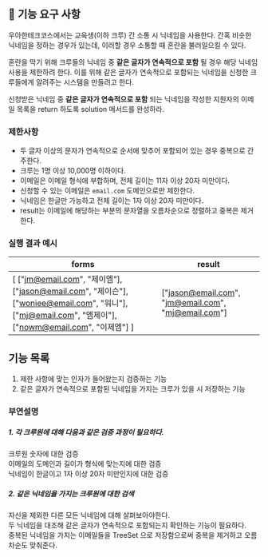 ## 🚀 기능 요구 사항

우아한테크코스에서는 교육생(이하 크루) 간 소통 시 닉네임을 사용한다. 간혹 비슷한 닉네임을 정하는 경우가 있는데, 이러할 경우 소통할 때 혼란을 불러일으킬 수 있다.

혼란을 막기 위해 크루들의 닉네임 중 **같은 글자가 연속적으로 포함** 될 경우 해당 닉네임 사용을 제한하려 한다. 이를 위해 같은 글자가 연속적으로 포함되는 닉네임을 신청한 크루들에게 알려주는 시스템을 만들려고 한다.


신청받은 닉네임 중 **같은 글자가 연속적으로 포함** 되는 닉네임을 작성한 지원자의 이메일 목록을 return 하도록 solution 메서드를 완성하라.

### 제한사항

- 두 글자 이상의 문자가 연속적으로 순서에 맞추어 포함되어 있는 경우 중복으로 간주한다.
- 크루는 1명 이상 10,000명 이하이다.
- 이메일은 이메일 형식에 부합하며, 전체 길이는 11자 이상 20자 미만이다.
- 신청할 수 있는 이메일은 `email.com` 도메인으로만 제한한다.
- 닉네임은 한글만 가능하고 전체 길이는 1자 이상 20자 미만이다.
- result는 이메일에 해당하는 부분의 문자열을 오름차순으로 정렬하고 중복은 제거한다.

### 실행 결과 예시

| forms | result |
| --- | --- |
| [ ["jm@email.com", "제이엠"], ["jason@email.com", "제이슨"], ["woniee@email.com", "워니"], ["mj@email.com", "엠제이"], ["nowm@email.com", "이제엠"] ] | ["jason@email.com", "jm@email.com", "mj@email.com"] |

## 기능 목록
1. 제한 사항에 맞는 인자가 들어왔는지 검증하는 기능 
2. 같은 글자가 연속적으로 포함된 닉네임을 가지는 크루가 있을 시 저장하는 기능

###  부연설명

##### 1. 각 크루원에 대해 다음과 같은 검증 과정이 필요하다.
크루원 숫자에 대한 검증<br>
이메일의 도메인과 길이가 형식에 맞는지에 대한 검증<br>
닉네임이 한글이고 1자 이상 20자 미만인지에 대한 검증

##### 2. 같은 닉네임을 가지는 크루원에 대한 검색
자신을 제외한 다른 모든 닉네임에 대해 살펴보아야한다.<br>
두 닉네임을 대조해 같은 글자가 연속적으로 포함되는지 확인하는 기능이 필요하다.<br>
중복된 닉네임을 가지는 이메일들을 TreeSet 으로 저장함으로써 중복을 제거하고 오름차순도 맞춰준다.